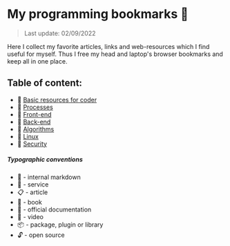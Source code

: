 # My programming bookmarks 📑
> Last update: 02/09/2022

Here I collect my favorite articles, links and web-resources which I find useful for myself.
Thus I free my head and laptop's browser bookmarks and keep all in one place.

## Table of content:
- 🔖 [Basic resources for coder](./md/basic_prog_portals.md)
- 🔖 [Processes](./md/processes.md)
- 🔖 [Front-end](./md/frontend/frontend.md)
- 🔖 [Back-end](./md/backend/backend.md)
- 🔖 [Algorithms](./md/algorithms.md)
- 🔖 [Linux](./md/linux.md)
- 🔖 [Security](./md/security.md)

##### Typographic conventions
- 🔖 - internal markdown
- 🤖 - service
- 📋 - article
- 📖 - book
- 🧾 - official documentation
- 🎥 - video
- 📦 - package, plugin or library
- 🔓 - open source
